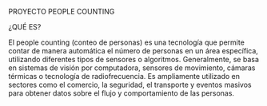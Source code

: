 PROYECTO PEOPLE COUNTING

¿QUÉ ES? 

El people counting (conteo de personas) es una tecnología que permite contar de manera automática el número de personas en un área específica, utilizando diferentes tipos de sensores o algoritmos. Generalmente, se basa en sistemas de visión por computadora, sensores de movimiento, cámaras térmicas o tecnología de radiofrecuencia. Es ampliamente utilizado en sectores como el comercio, la seguridad, el transporte y eventos masivos para obtener datos sobre el flujo y comportamiento de las personas.
